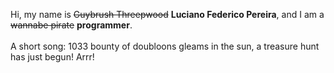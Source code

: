 Hi, my name is ~~Guybrush Threepwood~~ **Luciano Federico Pereira**, and I am a ~~wannabe pirate~~ **programmer**.<br><br>A short song: 1033 bounty of doubloons gleams in the sun, a treasure hunt has just begun! Arrr!
